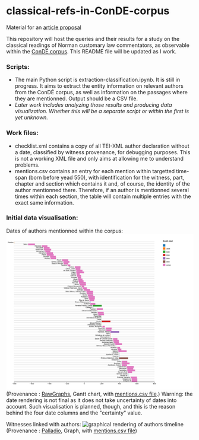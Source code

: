 # classical-refs-in-ConDE-corpus
Material for an [article proposal](https://rmblf.be/2022/02/04/appel-a-contribution-lire-les-classiques-en-normandie/)

This repository will host the queries and their results for a study on the classical readings of Norman customary law commentators, as observable within the [ConDÉ corpus](https://github.com/RIN-ConDE/editions).
This README file will be updated as I work.

### Scripts:

* The main Python script is extraction-classification.ipynb. It is still in progress. It aims to extract the entity information on relevant authors from the ConDÉ corpus, as well as information on the passages where they are mentionned. Output should be a CSV file.
* *Later work includes analyzing those results and producing data visualization. Whether this will be a separate script or within the first is yet unknown.*

### Work files:

* checklist.xml contains a copy of all TEI-XML author declaration without a date, classified by witness provenance, for debugging purposes. This is not a working XML file and only aims at allowing me to understand problems.
* mentions.csv contains an entry for each mention within targetted time-span (born before yead 550), with identification for the witness, part, chapter and section which contains it and, of course, the identity of the author mentionned there. Therefore, if an author is mentionned several times within each section, the table will contain multiple entries with the exact same information.

### Initial data visualisation:

Dates of authors mentionned within the corpus:
![graphical rendering of authors timeline](dataviz/dates-of-authors-mentionned_prov-rawgraphs_gantt-chart.jpg)
(Provenance : [RawGraphs](https://rawgraphs.io/), Gantt chart, with [mentions.csv file](mentions.csv).)
Warning: the date rendering is not final as it does not take uncertainty of dates into account. Such visualisation is planned, though, and this is the reason behind the four date columns and the "certainty" value.

Witnesses linked with authors:
![graphical rendering of authors timeline](dataviz/authors-and-witness-links_prov-palladio_graph.png)
(Provenance : [Palladio](https://hdlab.stanford.edu/palladio), Graph, with [mentions.csv file](mentions.csv))
